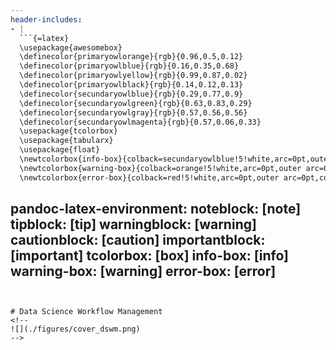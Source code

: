 ```yaml
--- 
header-includes:
- |
  ```{=latex}
  \usepackage{awesomebox}
  \definecolor{primaryowlorange}{rgb}{0.96,0.5,0.12}
  \definecolor{primaryowlblue}{rgb}{0.16,0.35,0.68}
  \definecolor{primaryowlyellow}{rgb}{0.99,0.87,0.02}
  \definecolor{primaryowlblack}{rgb}{0.14,0.12,0.13}
  \definecolor{secundaryowlblue}{rgb}{0.29,0.77,0.9}
  \definecolor{secundaryowlgreen}{rgb}{0.63,0.83,0.29}
  \definecolor{secundaryowlgray}{rgb}{0.57,0.56,0.56}
  \definecolor{secundaryowlmagenta}{rgb}{0.57,0.06,0.33}
  \usepackage{tcolorbox}
  \usepackage{tabularx}
  \usepackage{float}
  \newtcolorbox{info-box}{colback=secundaryowlblue!5!white,arc=0pt,outer arc=0pt,colframe=secundaryowlblue!60!black}
  \newtcolorbox{warning-box}{colback=orange!5!white,arc=0pt,outer arc=0pt,colframe=orange!80!black}
  \newtcolorbox{error-box}{colback=red!5!white,arc=0pt,outer arc=0pt,colframe=red!75!black}

  ```
pandoc-latex-environment:
  noteblock: [note]
  tipblock: [tip]
  warningblock: [warning]
  cautionblock: [caution]
  importantblock: [important]
  tcolorbox: [box]
  info-box: [info]
  warning-box: [warning]
  error-box: [error]
---
```


# Data Science Workflow Management
<!--
![](./figures/cover_dswm.png) 
-->
